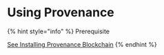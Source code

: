 # Using Provenance

{% hint style="info" %}
Prerequisite

[See Installing Provenance Blockchain](running-a-node/)
{% endhint %}




